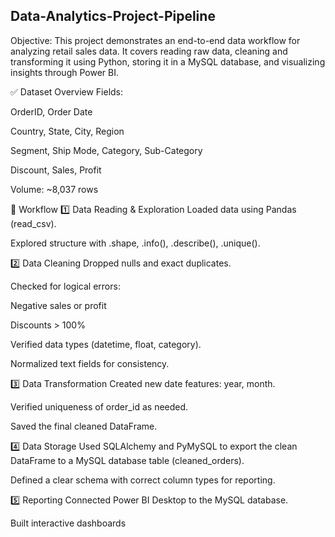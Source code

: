 ## Data-Analytics-Project-Pipeline

Objective:
This project demonstrates an end-to-end data workflow for analyzing retail sales data. It covers reading raw data, cleaning and transforming it using Python, storing it in a MySQL database, and visualizing insights through Power BI.

✅ Dataset Overview
Fields:

OrderID, Order Date

Country, State, City, Region

Segment, Ship Mode, Category, Sub-Category

Discount, Sales, Profit

Volume: ~8,037 rows

📌 Workflow
1️⃣ Data Reading & Exploration
Loaded data using Pandas (read_csv).

Explored structure with .shape, .info(), .describe(), .unique().

2️⃣ Data Cleaning
Dropped nulls and exact duplicates.

Checked for logical errors:

Negative sales or profit

Discounts > 100%

Verified data types (datetime, float, category).

Normalized text fields for consistency.

3️⃣ Data Transformation
Created new date features: year, month.

Verified uniqueness of order_id as needed.

Saved the final cleaned DataFrame.

4️⃣ Data Storage
Used SQLAlchemy and PyMySQL to export the clean DataFrame to a MySQL database table (cleaned_orders).

Defined a clear schema with correct column types for reporting.

5️⃣ Reporting
Connected Power BI Desktop to the MySQL database.

Built interactive dashboards
